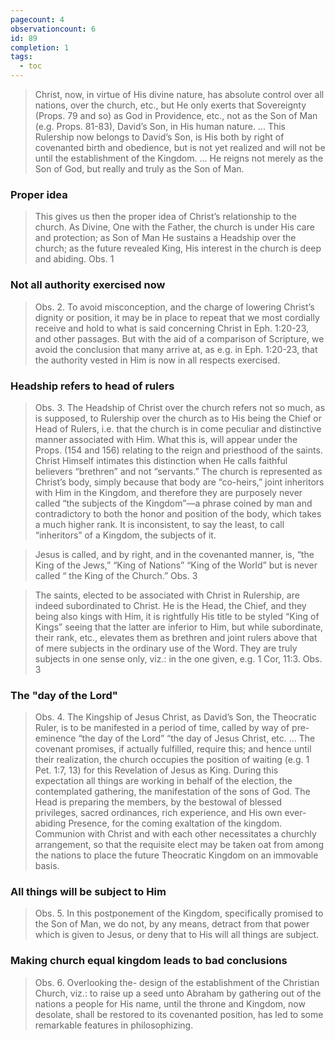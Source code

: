 ```yaml
---
pagecount: 4
observationcount: 6
id: 89
completion: 1
tags:
  - toc
---
```

>Christ, now, in virtue of His divine nature, has absolute control over all nations, over the church, etc., but He only exerts that Sovereignty (Props. 79 and so) as God in Providence, etc., not as the Son of Man (e.g. Props. 81-83), David’s Son, in His human nature.
>...
>This Rulership now belongs to David’s Son, is His both by right of covenanted birth and obedience, but is not yet realized and will not be until the establishment of the Kingdom.
>...
>He reigns not merely as the Son of God, but really and truly as the Son of Man.
### Proper idea
>This gives us then the proper idea of Christ’s relationship to the church. As Divine, One with the Father, the church is under His care and protection; as Son of Man He sustains a Headship over the church; as the future revealed King, His interest in the church is deep and abiding.
>Obs. 1
### Not all authority exercised now
>Obs. 2. To avoid misconception, and the charge of lowering Christ’s dignity or position, it may be in place to repeat that we most cordially receive and hold to what is said concerning Christ in Eph. 1:20-23, and other passages. But with the aid of a comparison of Scripture, we avoid the conclusion that many arrive at, as e.g. in Eph. 1:20-23, that the authority vested in Him is now in all respects exercised.
### Headship refers to head of rulers
>Obs. 3. The Headship of Christ over the church refers not so much, as is supposed, to Rulership over the church as to His being the Chief or Head of Rulers, i.e. that the church is in come peculiar and distinctive manner associated with Him. What this is, will appear under the Props. (154 and 156) relating to the reign and priesthood of the saints. Christ Himself intimates this distinction when He calls faithful believers “brethren” and not “servants.” The church is represented as Christ’s body, simply because that body are “co-heirs,” joint inheritors with Him in the Kingdom, and therefore they are purposely never called “the subjects of the Kingdom”—a phrase coined by man and contradictory to both the honor and position of the body, which takes a much higher rank. It is inconsistent, to say the least, to call “inheritors” of a Kingdom, the subjects of it.

>Jesus is called, and by right, and in the covenanted manner, is, “the King of the Jews,” “King of Nations” “King of the World” but is never called “ the King of the Church.”
>Obs. 3

>The saints, elected to be associated with Christ in Rulership, are indeed subordinated to Christ. He is the Head, the Chief, and they being also kings with Him, it is rightfully His title to be styled “King of Kings” seeing that the latter are inferior to Him, but while subordinate, their rank, etc., elevates them as brethren and joint rulers above that of mere subjects in the ordinary use of the Word. They are truly subjects in one sense only, viz.: in the one given, e.g. 1 Cor, 11:3.
>Obs. 3
### The "day of the Lord"
>Obs. 4. The Kingship of Jesus Christ, as David’s Son, the Theocratic Ruler, is to be manifested in a period of time, called by way of pre-eminence “the day of the Lord” “the day of Jesus Christ, etc.
>...
>The covenant promises, if actually fulfilled, require this; and hence until their realization, the church occupies the position of waiting (e.g. 1 Pet. 1:7, 13) for this Revelation of Jesus as King. During this expectation all things are working in behalf of the election, the contemplated gathering, the manifestation of the sons of God. The Head is preparing the members, by the bestowal of blessed privileges, sacred ordinances, rich experience, and His own ever-abiding Presence, for the coming exaltation of the kingdom. Communion with Christ and with each other necessitates a churchly arrangement, so that the requisite elect may be taken oat from among the nations to place the future Theocratic Kingdom on an immovable basis.
### All things will be subject to Him
>Obs. 5. In this postponement of the Kingdom, specifically promised to the Son of Man, we do not, by any means, detract from that power which is given to Jesus, or deny that to His will all things are subject.
### Making church equal kingdom leads to bad conclusions
>Obs. 6. Overlooking the- design of the establishment of the Christian Church, viz.: to raise up a seed unto Abraham by gathering out of the nations a people for His name, until the throne and Kingdom, now desolate, shall be restored to its covenanted position, has led to some remarkable features in philosophizing.
